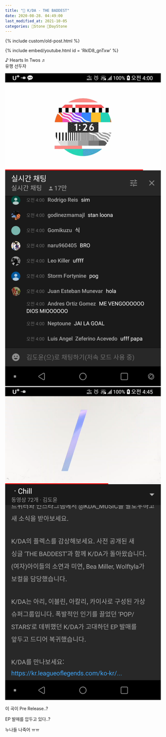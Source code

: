 ```yaml
---
title: "🌱 K/DA - THE BADDEST"
date: 2020-08-28. 04:49:00
last_modified_at: 2021-10-05
categories: 🗿Stone 🌱DayStone
---
```

{% include custom/old-post.html %}

{% include embed/youtube.html id = '​RkID8_gnTxw' %}

♪ Hearts In Twos ♬  
유행 선두자  

![1598557788771](../../assets/img/2020/200828_0000.png)
![1598557789590](../../assets/img/2020/200828_0001.png)

이 곡이 Pre Release..?  

EP 발매를 압두고 있다..?  

누나들 나죽어 ㅠㅠ  
